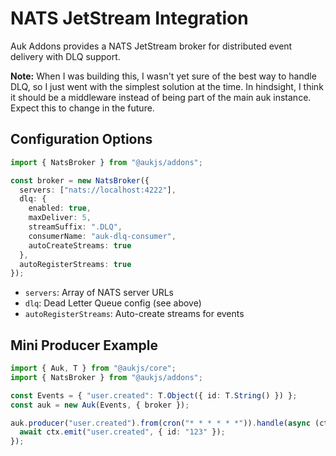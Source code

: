 # NATS JetStream Integration

Auk Addons provides a NATS JetStream broker for distributed event delivery with DLQ support.

**Note:** When I was building this, I wasn't yet sure of the best way to handle DLQ, so I just went with the simplest solution at the time.
In hindsight, I think it should be a middleware instead of being part of the main auk instance.
Expect this to change in the future.


## Configuration Options

```ts
import { NatsBroker } from "@aukjs/addons";

const broker = new NatsBroker({
  servers: ["nats://localhost:4222"],
  dlq: {
    enabled: true,
    maxDeliver: 5,
    streamSuffix: ".DLQ",
    consumerName: "auk-dlq-consumer",
    autoCreateStreams: true
  },
  autoRegisterStreams: true
});
```

- `servers`: Array of NATS server URLs
- `dlq`: Dead Letter Queue config (see above)
- `autoRegisterStreams`: Auto-create streams for events

## Mini Producer Example

```ts
import { Auk, T } from "@aukjs/core";
import { NatsBroker } from "@aukjs/addons";

const Events = { "user.created": T.Object({ id: T.String() }) };
const auk = new Auk(Events, { broker });

auk.producer("user.created").from(cron("* * * * * *")).handle(async (ctx) => {
  await ctx.emit("user.created", { id: "123" });
});
```